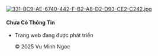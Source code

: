 [![331-BC9-AE-6740-442-F-B2-A8-D2-D93-CE2-C242.jpg](https://i.postimg.cc/rwb53pVK/331-BC9-AE-6740-442-F-B2-A8-D2-D93-CE2-C242.jpg)](https://postimg.cc/xXvkbnb2)


   ####  Chưa Có Thông Tin

   - Trang web đang được phát triển 


       ©️ 2025 Vu Minh Ngoc